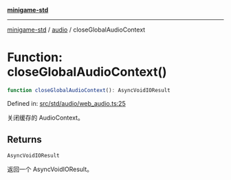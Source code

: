 [**minigame-std**](../../../README.md)

***

[minigame-std](../../../README.md) / [audio](../README.md) / closeGlobalAudioContext

# Function: closeGlobalAudioContext()

```ts
function closeGlobalAudioContext(): AsyncVoidIOResult
```

Defined in: [src/std/audio/web\_audio.ts:25](https://github.com/JiangJie/minigame-std/blob/fdb22241c47c2e98329a4c62befde728957e03ee/src/std/audio/web_audio.ts#L25)

关闭缓存的 AudioContext。

## Returns

`AsyncVoidIOResult`

返回一个 AsyncVoidIOResult。
